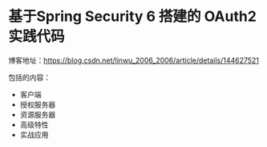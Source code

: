 # 基于Spring Security 6 搭建的 OAuth2 实践代码

博客地址：https://blog.csdn.net/linwu_2006_2006/article/details/144627521

包括的内容：

- 客户端
- 授权服务器
- 资源服务器
- 高级特性
- 实战应用